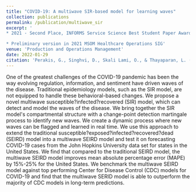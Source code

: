 ```yaml
---
title: "COVID-19: A multiwave SIR-based model for learning waves"
collection: publications
permalink: /publication/multiwave_sir
excerpt: '
* 2021 - Second Place, INFORMS Service Science Best Student Paper Award (INFORMS Annual Meeting)

* Preliminary version in 2021 MSOM Healthcare Operations SIG'
venue: 'Production and Operations Management'
date: 2022-01-29
citation: 'Perakis, G., Singhvi, D., Skali Lami, O., & Thayaparan, L. (2022). COVID-19: A multiwave SIR-based model for learning waves. Production and Operations Management.'
---
```

One of the greatest challenges of the COVID-19 pandemic has been the way evolving regulation, information, and sentiment have driven waves of the disease. Traditional epidemiology models, such as the SIR model, are not equipped to handle these behavioral-based changes. We propose a novel multiwave susceptible?infected?recovered (SIR) model, which can detect and model the waves of the disease. We bring together the SIR model's compartmental structure with a change-point detection martingale process to identify new waves. We create a dynamic process where new waves can be flagged and learned in real time. We use this approach to extend the traditional susceptible?exposed?infected?recovered?dead (SEIRD) model into a multiwave SEIRD model and test it on forecasting COVID-19 cases from the John Hopkins University data set for states in the United States. We find that compared to the traditional SEIRD model, the multiwave SEIRD model improves mean absolute percentage error (MAPE) by 15$\%$-25$\%$ for the United States. We benchmark the multiwave SEIRD model against top performing Center for Disease Control (CDC) models for COVID-19 and find that the multiwave SERID model is able to outperform the majority of CDC models in long-term predictions.